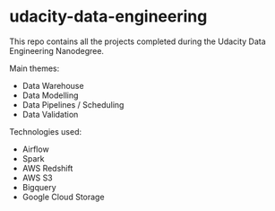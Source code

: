 # udacity-data-engineering

This repo contains all the projects completed during the Udacity Data Engineering Nanodegree. 

Main themes:
- Data Warehouse
- Data Modelling
- Data Pipelines / Scheduling
- Data Validation

Technologies used:
- Airflow
- Spark
- AWS Redshift
- AWS S3
- Bigquery
- Google Cloud Storage
